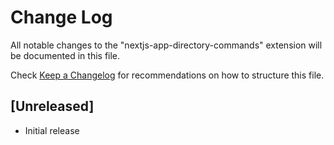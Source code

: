 # Change Log

All notable changes to the "nextjs-app-directory-commands" extension will be documented in this file.

Check [Keep a Changelog](http://keepachangelog.com/) for recommendations on how to structure this file.

## [Unreleased]

- Initial release